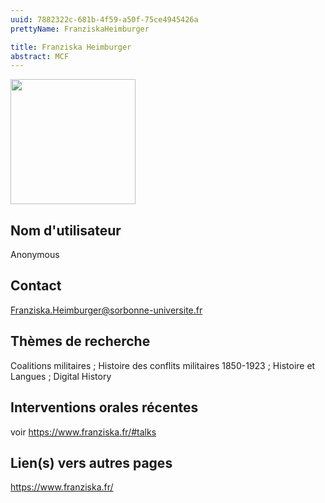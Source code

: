 ```yaml
---
uuid: 7882322c-681b-4f59-a50f-75ce4945426a
prettyName: FranziskaHeimburger

title: Franziska Heimburger
abstract: MCF
---
```


<img src="./avatar.webp" width="200px" />

## ﻿Nom d'utilisateur

 Anonymous

## Contact

 Franziska.Heimburger@sorbonne-universite.fr

## Thèmes de recherche

 Coalitions militaires ; Histoire des conflits militaires 1850-1923 ; Histoire et Langues ; Digital History

## Interventions orales récentes

 voir https://www.franziska.fr/#talks

## Lien(s) vers autres pages

 https://www.franziska.fr/

